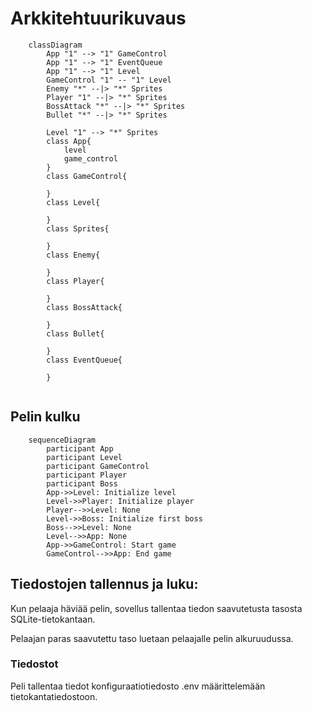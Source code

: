 # Arkkitehtuurikuvaus

```mermaid
    classDiagram
        App "1" --> "1" GameControl
        App "1" --> "1" EventQueue
        App "1" --> "1" Level
        GameControl "1" -- "1" Level
        Enemy "*" --|> "*" Sprites
        Player "1" --|> "*" Sprites
        BossAttack "*" --|> "*" Sprites
        Bullet "*" --|> "*" Sprites
        
        Level "1" --> "*" Sprites
        class App{
            level
            game_control
        }
        class GameControl{

        }
        class Level{

        }
        class Sprites{

        }
        class Enemy{

        }
        class Player{
            
        }
        class BossAttack{
        
        }
        class Bullet{
        
        }
        class EventQueue{
        
        }
        
```
## Pelin kulku
```mermaid
    sequenceDiagram
        participant App
        participant Level
        participant GameControl
        participant Player
        participant Boss
        App->>Level: Initialize level
        Level->>Player: Initialize player
        Player-->>Level: None
        Level->>Boss: Initialize first boss
        Boss-->>Level: None
        Level-->>App: None
        App->>GameControl: Start game
        GameControl-->>App: End game
```

## Tiedostojen tallennus ja luku:
Kun pelaaja häviää pelin, sovellus tallentaa tiedon saavutetusta tasosta SQLite-tietokantaan.

Pelaajan paras saavutettu taso luetaan pelaajalle pelin alkuruudussa.

### Tiedostot

Peli tallentaa tiedot konfiguraatiotiedosto .env määrittelemään tietokantatiedostoon.

